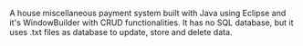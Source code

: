 A house miscellaneous payment system built with Java using Eclipse and it's
WindowBuilder with CRUD functionalities.
It has no SQL database, but it uses .txt files as database to update, store and delete
data.
